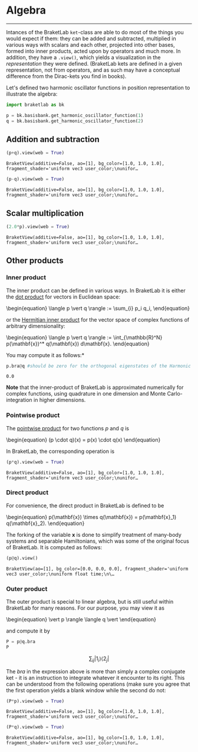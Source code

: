 <html>
<script src="https://cdnjs.cloudflare.com/ajax/libs/require.js/2.3.4/require.min.js" integrity="sha256-Ae2Vz/4ePdIu6ZyI/5ZGsYnb+m0JlOmKPjt6XZ9JJkA=" crossorigin="anonymous"></script>
</html>

# Algebra

---

Intances of the BraketLab ```ket```-class are able to do most of the things you would expect if them: they can be added and subtracted, multiplied in various ways with scalars and each other, projected into other bases, formed into inner products, acted upon by operators and much more. In addition, they have a ```.view()```, which yields a visualization in the *representation* they were defined. (BraketLab kets are defined in a given representation, not from operators, and as such may have a conceptual difference from the Dirac-kets you find in books).

Let's defined two harmonic oscillator functions in position representation to illustrate the algebra:


```python
import braketlab as bk

p = bk.basisbank.get_harmonic_oscillator_function(1)
q = bk.basisbank.get_harmonic_oscillator_function(2)
```

## Addition and subtraction


```python
(p+q).view(web = True)
```




    BraketView(additive=False, ao=[1], bg_color=[1.0, 1.0, 1.0], fragment_shader='uniform vec3 user_color;\nunifor…




```python
(p-q).view(web = True)
```




    BraketView(additive=False, ao=[1], bg_color=[1.0, 1.0, 1.0], fragment_shader='uniform vec3 user_color;\nunifor…



## Scalar multiplication


```python
(2.0*p).view(web = True)
```




    BraketView(additive=False, ao=[1], bg_color=[1.0, 1.0, 1.0], fragment_shader='uniform vec3 user_color;\nunifor…



## Other products

### Inner product

The inner product can be defined in various ways. In BraketLab it is either the <a href="">dot product</a> for vectors in Euclidean space:

\begin{equation}
\langle p \vert q  \rangle := \sum_{i} p_i q_i,
\end{equation}

or the <a href="https://mathworld.wolfram.com/InnerProduct.html">Hermitian inner product</a> for the vector space of complex functions of arbitrary dimensionality:

\begin{equation}
\langle p \vert q  \rangle := \int_{\mathbb{R}^N} p(\mathbf{x})^* q(\mathbf{x}) d\mathbf{x}.
\end{equation}

You may compute it as follows:*


```python
p.bra@q #should be zero for the orthogonal eigenstates of the Harmonic Oscillator
```




    0.0



**Note** that the inner-product of BraketLab is approximated numerically for complex functions, using quadrature in one dimension and Monte Carlo-integration in higher dimensions. 

### Pointwise product

The <a href="https://en.wikipedia.org/wiki/Pointwise_product">pointwise product</a> for two functions $p$ and $q$ is

\begin{equation}
(p \cdot q)(x) = p(x) \cdot q(x)
\end{equation}

In BraketLab, the corresponding operation is


```python
(p*q).view(web = True)
```




    BraketView(additive=False, ao=[1], bg_color=[1.0, 1.0, 1.0], fragment_shader='uniform vec3 user_color;\nunifor…



### Direct product

For convenience, the direct product in BraketLab is defined to be

\begin{equation}
p(\mathbf{x}) \times q(\mathbf{x}) = p(\mathbf{x}_1) q(\mathbf{x}_2).
\end{equation}

The forking of the variable $\mathbf{x}$ is done to simplify treatment of many-body systems and separable Hamiltonians, which was some of the original focus of BraketLab. It is computed as follows:


```python
(p@q).view()
```




    BraketView(ao=[1], bg_color=[0.0, 0.0, 0.0], fragment_shader='uniform vec3 user_color;\nuniform float time;\n\…



### Outer product

The outer product is special to linear algebra, but is still useful within BraketLab for many reasons. For our purpose, you may view it as

\begin{equation}
\vert p \rangle \langle q \vert 
\end{equation}

and compute it by


```python
P = p@q.bra
P
```




$$\sum_{ij} \vert 1_i \rangle \langle 2_j \vert$$



The *bra* in the expression above is more than simply a complex conjugate ket - it is an instruction to integrate whatever it encounter to its right. This can be understood from the following operations (make sure you agree that the first operation yields a blank window while the second do not:


```python
(P*p).view(web = True)
```




    BraketView(additive=False, ao=[1], bg_color=[1.0, 1.0, 1.0], fragment_shader='uniform vec3 user_color;\nunifor…




```python
(P*q).view(web = True)
```




    BraketView(additive=False, ao=[1], bg_color=[1.0, 1.0, 1.0], fragment_shader='uniform vec3 user_color;\nunifor…




```python

```
